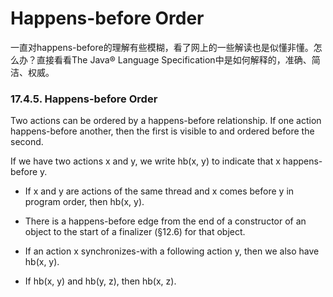 # Happens-before Order

一直对happens-before的理解有些模糊，看了网上的一些解读也是似懂非懂。怎么办？直接看看The Java® Language Specification中是如何解释的，准确、简洁、权威。

### 17.4.5. Happens-before Order

Two actions can be ordered by a happens-before relationship. If one action happens-before another, then the first is visible to and ordered before the second.

If we have two actions x and y, we write hb(x, y) to indicate that x happens-before y.

- If x and y are actions of the same thread and x comes before y in program order, then hb(x, y).

- There is a happens-before edge from the end of a constructor of an object to the start of a finalizer (§12.6) for that object.

- If an action x synchronizes-with a following action y, then we also have hb(x, y).

- If hb(x, y) and hb(y, z), then hb(x, z).
